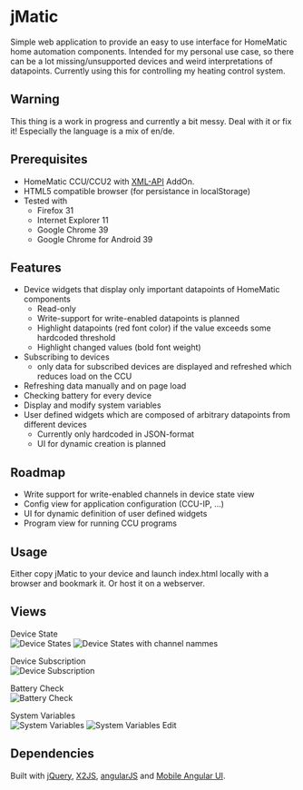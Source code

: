 jMatic
======
Simple web application to provide an easy to use interface for HomeMatic
home automation components. Intended for my personal use case, so there can be
a lot missing/unsupported devices and weird interpretations of datapoints.
Currently using this for controlling my heating control system.

Warning
-------
This thing is a work in progress and currently a bit messy. Deal with it or fix it!
Especially the language is a mix of en/de.

Prerequisites
-------------
- HomeMatic CCU/CCU2 with [XML-API] AddOn.
- HTML5 compatible browser (for persistance in localStorage)
- Tested with
  - Firefox 31
  - Internet Explorer 11
  - Google Chrome 39
  - Google Chrome for Android 39

Features
--------
- Device widgets that display only important datapoints of HomeMatic components
	- Read-only
	- Write-support for write-enabled datapoints is planned
	- Highlight datapoints (red font color) if the value exceeds some hardcoded threshold
	- Highlight changed values (bold font weight)
- Subscribing to devices
	- only data for subscribed devices are displayed and refreshed which reduces load on the CCU  
- Refreshing data manually and on page load
- Checking battery for every device
- Display and modify system variables
- User defined widgets which are composed of arbitrary datapoints from different devices
	- Currently only hardcoded in JSON-format
	- UI for dynamic creation is planned

Roadmap
-------
- Write support for write-enabled channels in device state view
- Config view for application configuration (CCU-IP, ...)
- UI for dynamic definition of user defined widgets
- Program view for running CCU programs

Usage
-----
Either copy jMatic to your device and launch index.html locally with a browser and bookmark it.
Or host it on a webserver.

Views
-----
Device State  
![Device States](./doc/screenshots/DeviceState_Flow.png?raw=true)
![Device States with channel nammes](./doc/screenshots/DeviceState_Names.png?raw=true)

Device Subscription  
![Device Subscription](./doc/screenshots/DeviceSubscription.png?raw=true)

Battery Check  
![Battery Check](./doc/screenshots/BatteryCheck.png?raw=true)

System Variables  
![System Variables](./doc/screenshots/SystemVariables.png?raw=true)
![System Variables Edit](./doc/screenshots/SystemVariables_EditNumber.png?raw=true)

Dependencies
------------
Built with [jQuery], [X2JS], [angularJS] and [Mobile Angular UI].


[XML-API]: http://www.homematic-inside.de/software/xml-api
[jQuery]: http://jquery.com/
[X2JS]: https://code.google.com/p/x2js/
[angularJS]: https://angularjs.org/
[Mobile Angular UI]: http://mobileangularui.com/
